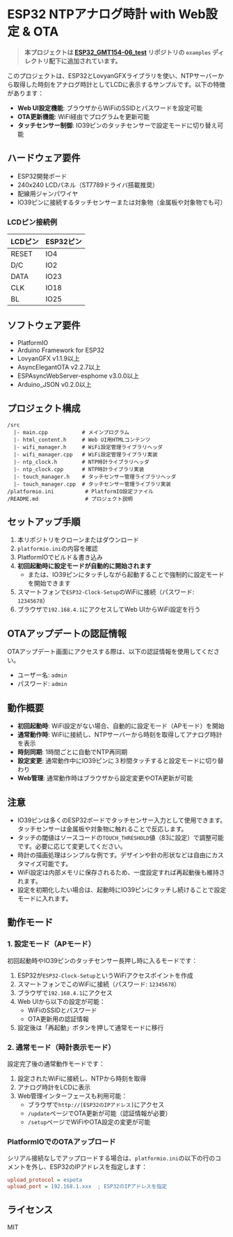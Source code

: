 # ESP32 NTPアナログ時計 with Web設定 & OTA

> **本プロジェクトは [ESP32_GMT154-06_test](https://github.com/tomorrow56/ESP32_GMT154-06_test) リポジトリの `examples` ディレクトリ配下に追加されています。**

このプロジェクトは、ESP32とLovyanGFXライブラリを使い、NTPサーバーから取得した時刻をアナログ時計としてLCDに表示するサンプルです。以下の特徴があります：

- **Web UI設定機能**: ブラウザからWiFiのSSIDとパスワードを設定可能
- **OTA更新機能**: WiFi経由でプログラムを更新可能
- **タッチセンサー制御**: IO39ピンのタッチセンサーで設定モードに切り替え可能

## ハードウェア要件
- ESP32開発ボード
- 240x240 LCDパネル（ST7789ドライバ搭載推奨）
- 配線用ジャンパワイヤ
- IO39ピンに接続するタッチセンサーまたは対象物（金属板や対象物でも可）

### LCDピン接続例
| LCDピン | ESP32ピン |
|---------|-----------|
| RESET   | IO4       |
| D/C     | IO2       |
| DATA    | IO23      |
| CLK     | IO18      |
| BL      | IO25      |

## ソフトウェア要件
- PlatformIO
- Arduino Framework for ESP32
- LovyanGFX v1.1.9以上
- AsyncElegantOTA v2.2.7以上
- ESPAsyncWebServer-esphome v3.0.0以上
- Arduino_JSON v0.2.0以上

## プロジェクト構成

```
/src
  |- main.cpp           # メインプログラム
  |- html_content.h     # Web UI用HTMLコンテンツ
  |- wifi_manager.h     # WiFi設定管理ライブラリヘッダ
  |- wifi_manager.cpp   # WiFi設定管理ライブラリ実装
  |- ntp_clock.h        # NTP時計ライブラリヘッダ
  |- ntp_clock.cpp      # NTP時計ライブラリ実装
  |- touch_manager.h    # タッチセンサー管理ライブラリヘッダ
  |- touch_manager.cpp  # タッチセンサー管理ライブラリ実装
/platformio.ini          # PlatformIO設定ファイル
/README.md               # プロジェクト説明
```

## セットアップ手順
1. 本リポジトリをクローンまたはダウンロード
2. `platformio.ini`の内容を確認
3. PlatformIOでビルド＆書き込み
4. **初回起動時に設定モードが自動的に開始されます**
   - または、IO39ピンにタッチしながら起動することで強制的に設定モードを開始できます
5. スマートフォンで`ESP32-Clock-Setup`のWiFiに接続（パスワード: `12345678`）
6. ブラウザで`192.168.4.1`にアクセスしてWeb UIからWiFi設定を行う

## OTAアップデートの認証情報
OTAアップデート画面にアクセスする際は、以下の認証情報を使用してください。

- ユーザー名: `admin`
- パスワード: `admin`

## 動作概要
- **初回起動時**: WiFi設定がない場合、自動的に設定モード（APモード）を開始
- **通常動作時**: WiFiに接続し、NTPサーバーから時刻を取得してアナログ時計を表示
- **時刻同期**: 1時間ごとに自動でNTP再同期
- **設定変更**: 通常動作中にIO39ピンに３秒間タッチすると設定モードに切り替わり
- **Web管理**: 通常動作時はブラウザから設定変更やOTA更新が可能

## 注意
- IO39ピンは多くのESP32ボードでタッチセンサー入力として使用できます。タッチセンサーは金属板や対象物に触れることで反応します。
- タッチの閾値はソースコードの`TOUCH_THRESHOLD`値（83に設定）で調整可能です。必要に応じて変更してください。
- 時計の描画処理はシンプルな例です。デザインや針の形状などは自由にカスタマイズ可能です。
- WiFi設定は内部メモリに保存されるため、一度設定すれば再起動後も維持されます。
- 設定を初期化したい場合は、起動時にIO39ピンにタッチし続けることで設定モードに入れます。

## 動作モード

### 1. 設定モード（APモード）

初回起動時やIO39ピンのタッチセンサー長押し時に入るモードです：

1. ESP32が`ESP32-Clock-Setup`というWiFiアクセスポイントを作成
2. スマートフォンでこのWiFiに接続（パスワード: `12345678`）
3. ブラウザで`192.168.4.1`にアクセス
4. Web UIから以下の設定が可能：
   - WiFiのSSIDとパスワード
   - OTA更新用の認証情報
5. 設定後は「再起動」ボタンを押して通常モードに移行

### 2. 通常モード（時計表示モード）

設定完了後の通常動作モードです：

1. 設定されたWiFiに接続し、NTPから時刻を取得
2. アナログ時計をLCDに表示
3. Web管理インターフェースも利用可能：
   - ブラウザで`http://[ESP32のIPアドレス]`にアクセス
   - `/update`ページでOTA更新が可能（認証情報が必要）
   - `/setup`ページでWiFiやOTA設定の変更が可能

### PlatformIOでのOTAアップロード

シリアル接続なしでアップロードする場合は、`platformio.ini`の以下の行のコメントを外し、ESP32のIPアドレスを指定します：

```ini
upload_protocol = espota
upload_port = 192.168.1.xxx  ; ESP32のIPアドレスを指定
```

## ライセンス
MIT
